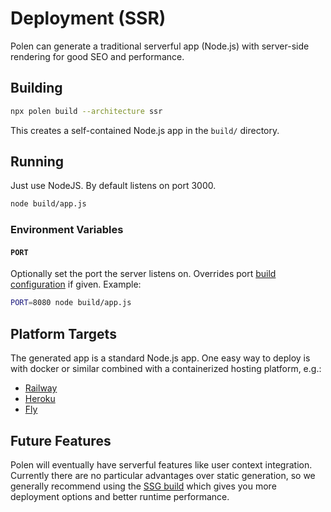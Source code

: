 # Deployment (SSR)

Polen can generate a traditional serverful app (Node.js) with server-side rendering for good SEO and performance.

## Building

```sh
npx polen build --architecture ssr
```

This creates a self-contained Node.js app in the `build/` directory.

## Running

Just use NodeJS. By default listens on port 3000.

```sh
node build/app.js
```

### Environment Variables

#### `PORT`

Optionally set the port the server listens on. Overrides port [build configuration](/guides/features/configuration) if given. Example:

```sh
PORT=8080 node build/app.js
```

## Platform Targets

The generated app is a standard Node.js app. One easy way to deploy is with docker or similar combined with a containerized hosting platform, e.g.:

- [Railway](https://railway.app)
- [Heroku](https://heroku.com)
- [Fly](https://fly.io)

## Future Features

Polen will eventually have serverful features like user context integration. Currently there are no particular advantages over static generation, so we generally recommend using the [SSG build](/guides/deployment-ssg/overview) which gives you more deployment options and better runtime performance.
